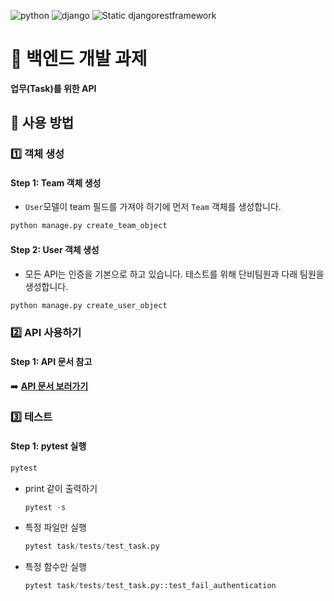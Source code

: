 ![python](https://img.shields.io/badge/python-3.11-blue)
![django](https://img.shields.io/badge/django-4.2.7-orange)
![Static djangorestframework](https://img.shields.io/badge/djangorestframework-3.14.0-red)
# 🚀 백엔드 개발 과제
**업무(Task)를 위한 API**
## 🔖 **사용 방법**
### 1️⃣ 객체 생성
#### **Step 1: Team 객체 생성**

- `User`모델이 team 필드를 가져야 하기에 먼저 `Team` 객체를 생성합니다.
```python
python manage.py create_team_object
```
#### **Step 2: User 객체 생성**
- 모든 API는 인증을 기본으로 하고 있습니다. 테스트를 위해 단비팀원과 다래 팀원을 생성합니다.
```python
python manage.py create_user_object
```
### 2️⃣ API 사용하기
#### **Step 1: API 문서 참고**
➡️ **[API 문서 보러가기](https://documenter.getpostman.com/view/14425036/2s9YXpWegq#4fb7658a-74bf-4a83-994b-60fd50b12ccb)**

### 3️⃣ 테스트
#### **Step 1: pytest 실행**
```python
pytest
```
- print 같이 출력하기
    ```python
  pytest -s
  ```
- 특정 파일만 실행
    ```python
  pytest task/tests/test_task.py
  ```
- 특정 함수만 실행
    ```python
  pytest task/tests/test_task.py::test_fail_authentication
  ```
